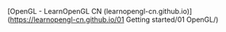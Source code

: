 [OpenGL - LearnOpenGL CN (learnopengl-cn.github.io)](https://learnopengl-cn.github.io/01 Getting started/01 OpenGL/)
